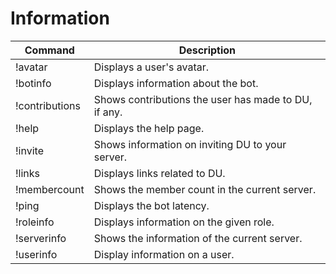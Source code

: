 # Information

| Command        | Description                                          |
|----------------|------------------------------------------------------|
| !avatar        | Displays a user's avatar.                            |
| !botinfo       | Displays information about the bot.                  |
| !contributions | Shows contributions the user has made to DU, if any. |
| !help          | Displays the help page.                              |
| !invite        | Shows information on inviting DU to your server.     |
| !links         | Displays links related to DU.                        |
| !membercount   | Shows the member count in the current server.        |
| !ping          | Displays the bot latency.                            |
| !roleinfo      | Displays information on the given role.              |
| !serverinfo    | Shows the information of the current server.         |
| !userinfo      | Display information on a user.                       |
